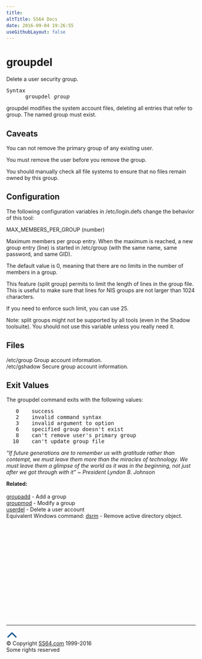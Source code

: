 ```yaml
---
title:
altTitle: SS64 Docs
date: 2016-09-04 19:26:55
useGithubLayout: false
---
```

<!-- #BeginLibraryItem "/Library/head_bash.lbi" --><!-- #EndLibraryItem --><h1>groupdel</h1> 
<p>Delete a  user security group. </p>
<pre>Syntax
      groupdel <i>group</i> </pre>
<p>groupdel  modifies the system account files, deleting all entries that refer to group. The named group must exist.</p>
<h2>Caveats</h2>
<p>You can not remove the primary group of any existing user. </p>
<p>You must remove the user before you remove the group.</p>
<p>You should manually check all file systems to ensure that no files remain owned by this group.</p>
<h2>Configuration</h2>
<p>The following configuration variables in /etc/login.defs change the behavior of this tool:</p>
<p><span class="code">MAX_MEMBERS_PER_GROUP</span> (number)</p>
<p>Maximum members per group entry. When the maximum is reached, a new group entry (line) is started in /etc/group (with the same name, same password, and same GID).</p>
<p>The default value is 0, meaning that there are no limits in the number of members in a group.</p>
<p>This feature (split group) permits to limit the length of lines in the group file. This is useful to make sure that lines for NIS groups are not larger than 1024 characters.</p>
<p>If you need to enforce such limit, you can use 25.</p>
<p>Note: split groups might not be supported by all tools (even in the Shadow toolsuite). You should not use this variable unless you really need it. </p>
<h2>Files</h2>
<p><span class="code">/etc/group</span> Group account information. <br>
<span class="code">/etc/gshadow</span> 
Secure group account information. </p>
<h2>Exit Values</h2>
<p>The groupdel command exits with the following values:</p>
<pre>   0    success 
   2    invalid command syntax 
   3    invalid argument to option 
   6    specified group doesn't exist 
   8    can't remove user's primary group 
  10    can't update group file</pre>
<p class="quote"><i class="quote">“If future generations are to remember us with gratitude rather than contempt, we must leave them more than the miracles of technology. We must leave them a glimpse of the world as it was in the beginning, not just after we got through with it” ~ President Lyndon B. Johnson</i></p>
<p><b>Related:</b><br>
<br>
<a href="groupadd.html">groupadd</a> - Add a group <br>
<a href="groupmod.html">
groupmod</a> - Modify a group<br>
<a href="userdel.html">userdel</a> - Delete a user account<br>
Equivalent Windows command: <a href="../nt/dsrm.html">dsrm</a> - Remove active directory object.</p><!-- #BeginLibraryItem "/Library/foot_bash.lbi" --><p>
<!-- bash300 -->
<ins class="adsbygoogle" style="display:inline-block;width:300px;height:250px" data-ad-client="ca-pub-6140977852749469" data-ad-slot="4615356305"></ins>
<script>
(adsbygoogle = window.adsbygoogle || []).push({});
</script></p>
<hr>
<div id="bl" class="footer"><a href="groupdel.html#"><img src="../images/top.png" width="30" height="22" alt="Back to the Top"></a></div>
<div id="br" class="footer, tagline">© Copyright <a href="http://ss64.com/">SS64.com</a> 1999-2016<br>
Some rights reserved</div><!-- #EndLibraryItem -->

